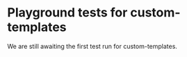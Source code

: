 # Playground tests for custom-templates
We are still awaiting the first test run for custom-templates.
